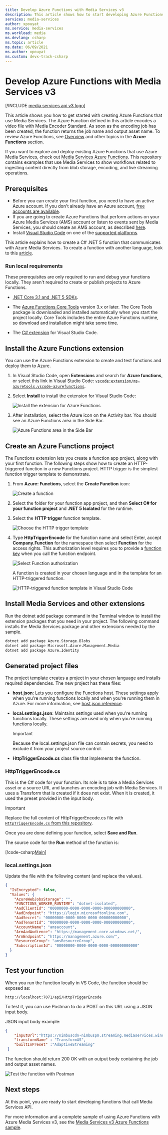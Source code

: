 ```yaml
---
title: Develop Azure Functions with Media Services v3
description: This article shows how to start developing Azure Functions with Media Services v3 using Visual Studio Code.
services: media-services
author: xpouyat
ms.service: media-services
ms.workload: media
ms.devlang: csharp
ms.topic: article
ms.date: 06/09/2021
ms.author: xpouyat
ms.custom: devx-track-csharp
---
```


# Develop Azure Functions with Media Services v3

[!INCLUDE [media services api v3 logo](./includes/v3-hr.md)]

This article shows you how to get started with creating Azure Functions that use Media Services. The Azure Function defined in this article encodes a video file with Media Encoder Standard. As soon as the encoding job has been created, the function returns the job name and output asset name. To review Azure Functions, see [Overview](../../azure-functions/functions-overview.md) and other topics in the **Azure Functions** section.

If you want to explore and deploy existing Azure Functions that use Azure Media Services, check out [Media Services Azure Functions](https://github.com/Azure-Samples/media-services-v3-dotnet-core-functions-integration). This repository contains examples that use Media Services to show workflows related to ingesting content directly from blob storage, encoding, and live streaming operations.

## Prerequisites

- Before you can create your first function, you need to have an active Azure account. If you don't already have an Azure account, [free accounts are available](https://azure.microsoft.com/free/).
- If you are going to create Azure Functions that perform actions on your Azure Media Services (AMS) account or listen to events sent by Media Services, you should create an AMS account, as described [here](account-create-how-to.md).
- Install [Visual Studio Code](https://code.visualstudio.com/) on one of the [supported platforms](https://code.visualstudio.com/docs/supporting/requirements#_platforms).

This article explains how to create a C# .NET 5 function that communicates with Azure Media Services. To create a function with another language, look to this [article](../../azure-functions/functions-develop-vs-code.md).

### Run local requirements

These prerequisites are only required to run and debug your functions locally. They aren't required to create or publish projects to Azure Functions.

- [.NET Core 3.1 and .NET 5 SDKs](https://dotnet.microsoft.com/download/dotnet).

- The [Azure Functions Core Tools](../../azure-functions/functions-run-local.md#install-the-azure-functions-core-tools) version 3.x or later. The Core Tools package is downloaded and installed automatically when you start the project locally. Core Tools includes the entire Azure Functions runtime, so download and installation might take some time.

- The [C# extension](https://marketplace.visualstudio.com/items?itemName=ms-dotnettools.csharp) for Visual Studio Code.

## Install the Azure Functions extension

You can use the Azure Functions extension to create and test functions and deploy them to Azure.

1. In Visual Studio Code, open **Extensions** and search for **Azure functions**, or select this link in Visual Studio Code: [`vscode:extension/ms-azuretools.vscode-azurefunctions`](vscode:extension/ms-azuretools.vscode-azurefunctions).

1. Select **Install** to install the extension for Visual Studio Code:

    ![Install the extension for Azure Functions](./Media/integrate-azure-functions-dotnet-how-to/vscode-install-extension.png)

1. After installation, select the Azure icon on the Activity bar. You should see an Azure Functions area in the Side Bar.

    ![Azure Functions area in the Side Bar](./Media/integrate-azure-functions-dotnet-how-to/azure-functions-window-vscode.png)

## Create an Azure Functions project

The Functions extension lets you create a function app project, along with your first function. The following steps show how to create an HTTP-triggered function in a new Functions project. HTTP trigger is the simplest function trigger template to demonstrate.

1. From **Azure: Functions**, select the **Create Function** icon:

    ![Create a function](./Media/integrate-azure-functions-dotnet-how-to/create-function.png)

1. Select the folder for your function app project, and then **Select C# for your function project** and **.NET 5 Isolated** for the runtime.

1. Select the **HTTP trigger** function template.

    ![Choose the HTTP trigger template](./Media/integrate-azure-functions-dotnet-how-to/create-function-choose-template.png)

1. Type **HttpTriggerEncode** for the function name and select Enter, accept **Company.Function** for the namespace then select **Function** for the access rights. This authorization level requires you to provide a [function key](../../azure-functions/functions-bindings-http-webhook-trigger.md#authorization-keys) when you call the function endpoint.

    ![Select Function authorization](./Media/integrate-azure-functions-dotnet-how-to/create-function-auth.png)

    A function is created in your chosen language and in the template for an HTTP-triggered function.

    ![HTTP-triggered function template in Visual Studio Code](./Media/integrate-azure-functions-dotnet-how-to/new-function-full.png)

## Install Media Services and other extensions

Run the dotnet add package command in the Terminal window to install the extension packages that you need in your project. The following command installs the Media Services package and other extensions needed by the sample.

```bash
dotnet add package Azure.Storage.Blobs
dotnet add package Microsoft.Azure.Management.Media
dotnet add package Azure.Identity
```

## Generated project files

The project template creates a project in your chosen language and installs required dependencies. The new project has these files:

* **host.json**: Lets you configure the Functions host. These settings apply when you're running functions locally and when you're running them in Azure. For more information, see [host.json reference](./../../azure-functions/functions-host-json.md).

* **local.settings.json**: Maintains settings used when you're running functions locally. These settings are used only when you're running functions locally.

    >[!IMPORTANT]
    >Because the local.settings.json file can contain secrets, you need to exclude it from your project source control.

* **HttpTriggerEncode.cs** class file that implements the function.

### HttpTriggerEncode.cs

This is the C# code for your function. Its role is to take a Media Services asset or a source URL and launches an encoding job with Media Services. It uses a Transform that is created if it does not exist. When it is created, it used the preset provided in the input body. 

>[!IMPORTANT]
>Replace the full content of HttpTriggerEncode.cs file with [`HttpTriggerEncode.cs` from this repository](https://github.com/Azure-Samples/media-services-v3-dotnet-core-functions-integration/blob/main/Tutorial/HttpTriggerEncode.cs).

Once you are done defining your function, select **Save and Run**.

The source code for the **Run** method of the function is:

[!code-csharp[Main](../../../media-services-v3-dotnet-core-functions-integration/Tutorial/HttpTriggerEncode.cs#Run)]

### local.settings.json

Update the file with the following content (and replace the values).

```json
{
  "IsEncrypted": false,
  "Values": {
    "AzureWebJobsStorage": "",
    "FUNCTIONS_WORKER_RUNTIME": "dotnet-isolated",
    "AadClientId": "00000000-0000-0000-0000-000000000000",
    "AadEndpoint": "https://login.microsoftonline.com",
    "AadSecret": "00000000-0000-0000-0000-000000000000",
    "AadTenantId": "00000000-0000-0000-0000-000000000000",
    "AccountName": "amsaccount",
    "ArmAadAudience": "https://management.core.windows.net/",
    "ArmEndpoint": "https://management.azure.com/",
    "ResourceGroup": "amsResourceGroup",
    "SubscriptionId": "00000000-0000-0000-0000-000000000000"
  }
}
```

## Test your function

When you run the function locally in VS Code, the function should be exposed as: 

```url
http://localhost:7071/api/HttpTriggerEncode
```

To test it, you can use Postman to do a POST on this URL using a JSON input body.

JSON input body example:

```json
{
    "inputUrl":"https://nimbuscdn-nimbuspm.streaming.mediaservices.windows.net/2b533311-b215-4409-80af-529c3e853622/Ignite-short.mp4",
    "transformName" : "TransformAS",
    "builtInPreset" :"AdaptiveStreaming"
 }
```

The function should return 200 OK with an output body containing the job and output asset names.

![Test the function with Postman](./Media/integrate-azure-functions-dotnet-how-to/postman.png)

## Next steps

At this point, you are ready to start developing functions that call Media Services API.

For more information and a complete sample of using Azure Functions with Azure Media Services v3, see the [Media Services v3 Azure Functions sample](https://github.com/Azure-Samples/media-services-v3-dotnet-core-functions-integration/tree/main/Functions).
